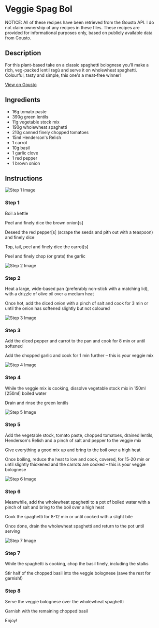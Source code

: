 # Veggie Spag Bol

NOTICE: All of these recipes have been retrieved from the Gousto API. I do not claim ownership of any recipes in these files. These recipes are provided for informational purposes only, based on publicly available data from Gousto.

## Description

For this plant-based take on a classic spaghetti bolognese you'll make a rich, veg-packed lentil ragù and serve it on wholewheat spaghetti. Colourful, tasty and simple, this one's a meat-free winner!

[View on Gousto](https://www.gousto.co.uk/recipes/cookbook/veggie-spag-bol)

## Ingredients

- 16g tomato paste
- 390g green lentils
- 11g vegetable stock mix
- 190g wholewheat spaghetti
- 210g canned finely chopped tomatoes
- 15ml Henderson's Relish
- 1 carrot
- 10g basil
- 1 garlic clove
- 1 red pepper
- 1 brown onion

## Instructions

![Step 1 Image](https://production-media.gousto.co.uk/cms/recipe-step-image/1893.-step-1-x200.jpg)

### Step 1

Boil a kettle

Peel and finely dice the brown onion<span class="text-danger">[s]</span>

Deseed the red pepper<span class="text-danger">[s]</span> (scrape the seeds and pith out with a teaspoon) and finely dice

Top, tail, peel and finely dice the carrot<span class="text-danger">[s]</span>

Peel and finely chop (or grate) the garlic

![Step 2 Image](https://production-media.gousto.co.uk/cms/recipe-step-image/1893.-step-2-x200.jpg)

### Step 2

Heat a large, wide-based pan (preferably non-stick with a matching lid), with a drizzle of olive oil over a medium heat

Once hot, add the diced onion with a pinch of salt and cook for 3 min or until the onion has softened slightly but not coloured

![Step 3 Image](https://production-media.gousto.co.uk/cms/recipe-step-image/1893.-step-3-x200.jpg)

### Step 3

Add the diced pepper and carrot to the pan and cook for 8 min or until softened

Add the chopped garlic and cook for 1 min further – this is your veggie mix

![Step 4 Image](https://production-media.gousto.co.uk/cms/recipe-step-image/1893.-step-4-x200.jpg)

### Step 4

While the veggie mix is cooking, dissolve vegetable stock mix in 150ml <span class="text-danger">[250ml] </span>boiled water

Drain and rinse the green lentils

![Step 5 Image](https://production-media.gousto.co.uk/cms/recipe-step-image/1893.-step-5-x200.jpg)

### Step 5

Add the vegetable stock, tomato paste, chopped tomatoes, drained lentils, Henderson's Relish and a pinch of salt and pepper to the veggie mix

Give everything a good mix up and bring to the boil over a high heat

Once boiling, reduce the heat to low and cook, covered, for 15-20 min or until slightly thickened and the carrots are cooked – this is your veggie bolognese

![Step 6 Image](https://production-media.gousto.co.uk/cms/recipe-step-image/1893.-step-6-x200.jpg)

### Step 6

Meanwhile, add the wholewheat spaghetti to a pot of boiled water with a pinch of salt and bring to the boil over a high heat

Cook the spaghetti for 8-12 min or until cooked with a slight bite

Once done, drain the wholewheat spaghetti and return to the pot until serving

![Step 7 Image](https://production-media.gousto.co.uk/cms/recipe-step-image/1893.-step-7-x200.jpg)

### Step 7

While the spaghetti is cooking, chop the basil finely, including the stalks

Stir half of the chopped basil into the veggie bolognese (save the rest for garnish!)

### Step 8

Serve the veggie bolognese over the wholewheat spaghetti

Garnish with the remaining chopped basil

Enjoy!

